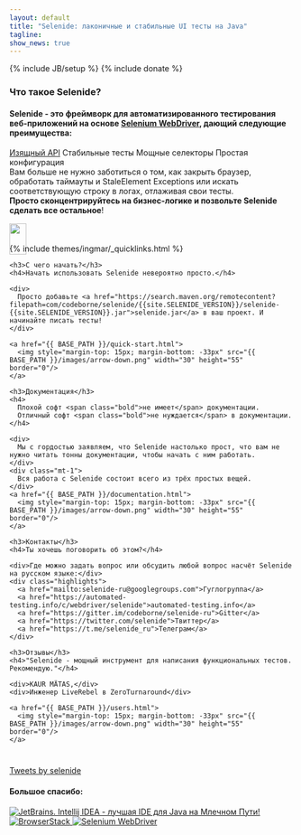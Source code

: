 ```yaml
---
layout: default
title: "Selenide: лаконичные и стабильные UI тесты на Java"
tagline:
show_news: true
---
```

{% include JB/setup %}
{% include donate %}

<div class="short wiki">
<div class="wrapper-color-content">

  <h3>Что такое Selenide?</h3>
  <h4>Selenide - это фреймворк для автоматизированного тестирования веб-приложений на основе <a href="https://docs.seleniumhq.org/projects/webdriver/" target="_blank">Selenium WebDriver</a>, дающий следующие преимущества:</h4>
  <div class="highlights">
    <a href="/documentation.html">Изящный API</a>
    <span>Стабильные тесты</span>
    <span>Мощные селекторы</span>
    <span>Простая конфигурация</span>
  </div>
  <div class="mt-1">
    Вам больше не нужно заботиться о том, как закрыть браузер, обработать таймауты и StaleElement Exceptions 
    или искать соответствующую строку в логах, отлаживая свои тесты.
  </div>

  <div class="mt-1">
    <b> Просто сконцентрируйтесь на бизнес-логике и позвольте Selenide сделать все остальное</b>!
  </div>

  <a href="/quick-start.html">
    <img style="margin-top: 15px; margin-bottom: -33px" src="{{ BASE_PATH }}/images/arrow-down.png" width="30" height="55" alt="" border="0"/>
  </a>
</div>
</div>


{% include themes/ingmar/_quicklinks.html %}

<div class="short howto">
  <div class="wrapper-color-content">
  
    <h3>С чего начать?</h3>
    <h4>Начать использовать Selenide невероятно просто.</h4>
  
    <div>  
      Просто добавьте <a href="https://search.maven.org/remotecontent?filepath=com/codeborne/selenide/{{site.SELENIDE_VERSION}}/selenide-{{site.SELENIDE_VERSION}}.jar">selenide.jar</a> в ваш проект. И начинайте писать тесты!
    </div>
    
    <a href="{{ BASE_PATH }}/quick-start.html">
      <img style="margin-top: 15px; margin-bottom: -33px" src="{{ BASE_PATH }}/images/arrow-down.png" width="30" height="55" border="0"/>
    </a>
  </div>
</div>

<div class="short docs">
  <div class="wrapper-color-content">

    <h3>Документация</h3>
    <h4>
      Плохой софт <span class="bold">не имеет</span> документации.
      Отличный софт <span class="bold">не нуждается</span> в документации.
    </h4>
    
    <div>
      Мы с гордостью заявляем, что Selenide настолько прост, что вам не нужно читать тонны документации, чтобы начать с ним работать.
    </div>
    <div class="mt-1">
      Вся работа с Selenide состоит всего из трёх простых вещей.
    </div>
    <a href="{{ BASE_PATH }}/documentation.html">
      <img style="margin-top: 15px; margin-bottom: -33px" src="{{ BASE_PATH }}/images/arrow-down.png" width="30" height="55" border="0"/>
    </a>

  </div>
</div>

<div class="short feedback">
  <div class="wrapper-color-content">
  
    <h3>Контакты</h3>
    <h4>Ты хочешь поговорить об этом?</h4>
  
    <div>Где можно задать вопрос или обсудить любой вопрос насчёт Selenide на русском языке:</div>
    <div class="highlights">
      <a href="mailto:selenide-ru@googlegroups.com">Гуглогруппа</a>
      <a href="https://automated-testing.info/c/webdriver/selenide">automated-testing.info</a>
      <a href="https://gitter.im/codeborne/selenide-ru">Gitter</a>
      <a href="https://twitter.com/selenide">Твиттер</a>
      <a href="https://t.me/selenide_ru">Телеграм</a>
    </div>
  
  </div>
</div>

<div class="short testimonials">
  <div class="wrapper-color-content">
  
    <h3>Отзывы</h3>
    <h4>"Selenide - мощный инструмент для написания функциональных тестов. Рекомендую."</h4>
    
    <div>KAUR MÄTAS,</div>
    <div>Инженер LiveRebel в ZeroTurnaround</div>
    
    <a href="{{ BASE_PATH }}/users.html">
      <img style="margin-top: 15px; margin-bottom: -33px" src="{{ BASE_PATH }}/images/arrow-down.png" width="30" height="55" border="0"/>
    </a>
  </div>
</div>

<div class="wrapper-content center" style="padding-top: 25px;">
  <a class="twitter-timeline" href="https://twitter.com/selenide?ref_src=twsrc%5Etfw">Tweets by selenide</a>
  <script async src="https://platform.twitter.com/widgets.js" charset="utf-8"></script>
</div>

<a name="thanks"></a>
<div class="short thanks">
  <h4>Большое спасибо:</h4>
  <a href="https://www.jetbrains.com/?from=selenide.org" target="_blank">
    <img src="{{BASE_PATH}}/images/jetbrains.svg" alt="JetBrains. Intellij IDEA - лучшая IDE для Java на Млечном Пути!"/>
  </a>
  <a href="https://www.browserstack.com/?utm_source=selenide&utm_medium=partnered" target="_blank">
    <img src="https://www.browserstack.com/images/mail/browserstack-logo-footer.png" alt="BrowserStack"/>
  </a>
  <a href="http://www.seleniumhq.org/" target="_blank">
    <img src="{{BASE_PATH}}/images/selenium-logo.png" alt="Selenium WebDriver"/>
  </a>
</div>